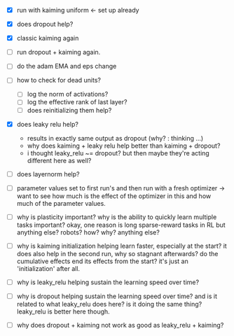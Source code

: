 - [X] run with kaiming uniform <- set up already
- [X] does dropout help?
- [X] classic kaiming again
- [ ] run dropout + kaiming again.
- [ ] do the adam EMA and eps change
- [ ] how to check for dead units?
    - [ ] log the norm of activations?
    - [ ] log the effective rank of last layer?
    - [ ] does reinitializing them help?
- [X] does leaky relu help?
    - results in exactly same output as dropout (why? : thinking ...)
    - why does kaiming + leaky relu help better than kaiming + dropout?
    - i thought leaky_relu ~= dropout? but then maybe they're acting different here as well?
- [ ] does layernorm help?
- [ ] parameter values set to first run's and then run with a fresh optimizer -> want to see how much is the effect of the optimizer in this and how much of the parameter values. 

- [ ] why is plasticity important? why is the ability to quickly learn multiple tasks important? okay, one reason is long sparse-reward tasks in RL but anything else? robots? how? why? anything else?
- [ ] why is kaiming initialization helping learn faster, especially at the start? it does also help in the second run, why so stagnant afterwards? do the cumulative effects end its effects from the start? it's just an 'initialization' after all.
- [ ] why is leaky_relu helping sustain the learning speed over time?
- [ ] why is dropout helping sustain the learning speed over time? and is it related to what leaky_relu does here? is it doing the same thing? leaky_relu is better here though.
- [ ] why does dropout + kaiming not work as good as leaky_relu + kaiming?